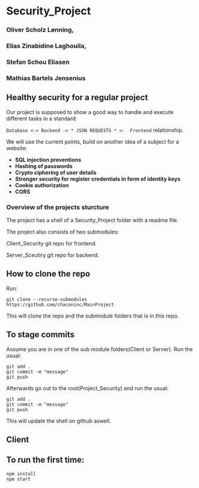 # Security_Project
### Oliver Scholz Lønning,
### Elias Zinabidine Laghouila, 
### Stefan Schou Eliasen 
### Mathias Bartels Jensenius

## Healthy security for a regular project

Our project is supposed to show a good way to handle and execute different tasks in a standard:

`Database <-> Backend -> * JSON REQUESTS * <-  Frontend` relationship.

We will use the current points, build on another idea of a subject for a website:

* **SQL injection preventions**
* **Hashing of passwords**
* **Crypto ciphering of user details**
* **Stronger security for register credentials in form of identity keys**
* **Cookie authorization**
* **CORS**


### Overview of the projects sturcture

The project has a shell of a Security_Project folder with a readme file.

The project also consists of two submodules:

Client_Security git repo for frontend.

Server_Sceutiry git repo for backend.

## How to clone the repo

Run:

``` git clone --recurse-submodules https://github.com/chaconinc/MainProject ```

This will clone the repo and the submodule folders that is in this repo.

## To stage commits
Assume you are in one of the sub module folders(Client or Server). Run the usual:

```
git add .
git commit -m "message"
git push
```
Afterwards go out to the root(Project_Security) and run the usual:

```
git add .
git commit -m "message"
git push
```

This will update the shell on github aswell.

## Client

## To run the first time:

```
npm install
npm start
```
